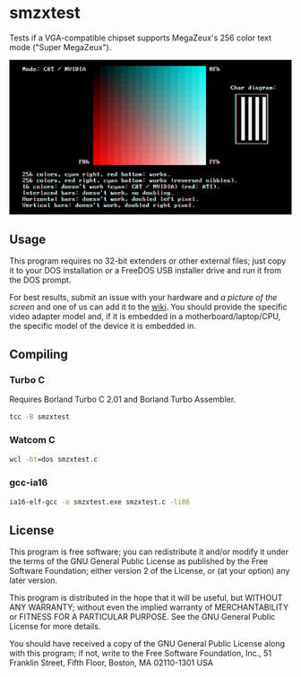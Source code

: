 # smzxtest

Tests if a VGA-compatible chipset supports MegaZeux's 256 color text mode ("Super MegaZeux").

![A screen capture of smzxtest displaying a 256-color text mode in DOSBox-X 2024.03.01.](assets/smzxtest.png)

## Usage

This program requires no 32-bit extenders or other external files; just copy it
to your DOS installation or a FreeDOS USB installer drive and run it from the
DOS prompt.

For best results, submit an issue with your hardware and
*a picture of the screen* and one of us can add it to the
[wiki](https://www.digitalmzx.com/wiki/Super_MegaZeux#Compatibility).
You should provide the specific video adapter model and, if it is
embedded in a motherboard/laptop/CPU, the specific model of the device
it is embedded in.

## Compiling

### Turbo C

Requires Borland Turbo C 2.01 and Borland Turbo Assembler.

```bat
tcc -B smzxtest
```

### Watcom C

```bat
wcl -bt=dos smzxtest.c
```

### gcc-ia16

```sh
ia16-elf-gcc -o smzxtest.exe smzxtest.c -li86
```

## License

This program is free software; you can redistribute it and/or
modify it under the terms of the GNU General Public License as
published by the Free Software Foundation; either version 2 of
the License, or (at your option) any later version.

This program is distributed in the hope that it will be useful,
but WITHOUT ANY WARRANTY; without even the implied warranty of
MERCHANTABILITY or FITNESS FOR A PARTICULAR PURPOSE.  See the GNU
General Public License for more details.

You should have received a copy of the GNU General Public License
along with this program; if not, write to the Free Software
Foundation, Inc., 51 Franklin Street, Fifth Floor, Boston, MA 02110-1301 USA
